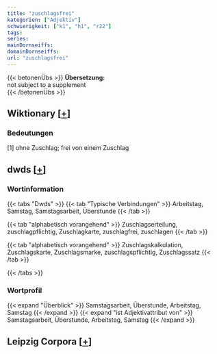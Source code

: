 ```yaml
---
title: "zuschlagsfrei"
kategorien: ["Adjektiv"]
schwierigkeit: ["k1", "h1", "r22"]
tags:
series:
mainDornseiffs:
domainDornseiffs:
url: "zuschlagsfrei"
---
```


{{< betonenÜbs >}}
**Übersetzung:**  
not subject to a supplement  
{{< /betonenÜbs >}}

## Wiktionary [[+](https://de.wiktionary.org/wiki/zuschlagsfrei)]

### Bedeutungen
[1] ohne Zuschlag; frei von einem Zuschlag  



## dwds [[+](https://www.dwds.de/wb/zuschlagsfrei)]

### Wortinformation
{{< tabs "Dwds" >}}
{{< tab "Typische Verbindungen" >}}
Arbeitstag, Samstag, Samstagsarbeit, Überstunde
{{< /tab >}}

{{< tab "alphabetisch vorangehend" >}}
Zuschlagserteilung, zuschlagpflichtig, Zuschlagkarte, zuschlagfrei, zuschlagen
{{< /tab >}}

{{< tab "alphabetisch vorangehend" >}}
Zuschlagskalkulation, Zuschlagskarte, Zuschlagsmarke, zuschlagspflichtig, Zuschlagssatz
{{< /tab >}}

{{< /tabs >}}

### Wortprofil
{{< expand "Überblick" >}} Samstagsarbeit, Überstunde, Arbeitstag, Samstag {{< /expand >}}
{{< expand "ist Adjektivattribut von" >}} Samstagsarbeit, Überstunde, Arbeitstag, Samstag {{< /expand >}}

## Leipzig Corpora [[+](https://corpora.uni-leipzig.de/en/res?word=zuschlagsfrei&corpusId=deu_newscrawl-public_2018)]

